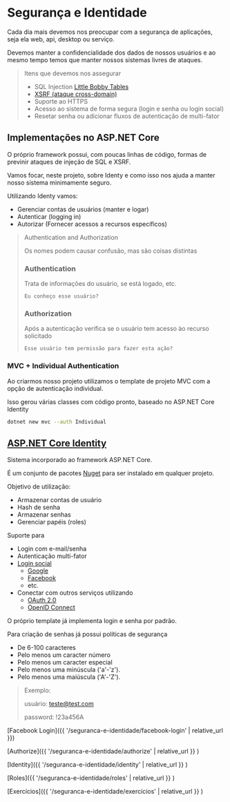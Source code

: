 # Segurança e Identidade

Cada dia mais devemos nos preocupar com a segurança de aplicações, seja ela web, api, desktop ou serviço.

Devemos manter a confidencialidade dos dados de nossos usuários e ao mesmo tempo temos que manter nossos sistemas livres de ataques.

> Itens que devemos nos assegurar
>
> * SQL Injection [Little Bobby Tables](http://bobby-tables.com/)
> * [XSRF (ataque cross-domain)](https://docs.microsoft.com/pt-br/aspnet/core/security/anti-request-forgery)
> * Suporte ao HTTPS
> * Acesso ao sistema de forma segura (login e senha ou login social)
> * Resetar senha ou adicionar fluxos de autenticação de multi-fator

## Implementações no ASP.NET Core

O próprio framework possui, com poucas linhas de código, formas de previnir ataques de injeção de SQL e XSRF.

Vamos focar, neste projeto, sobre Identy e como isso nos ajuda a manter nosso sistema minimamente seguro.

Utilizando Identy vamos:

* Gerenciar contas de usuários (manter e logar)
* Autenticar (logging in)
* Autorizar (Fornecer acessos a recursos específicos)

> Authentication and Authorization
> 
> Os nomes podem causar confusão, mas são coisas distintas
> 
> ### Authentication
>
> Trata de informações do usuário, se está logado, etc.
>
> `Eu conheço esse usuário?`
>
> ### Authorization
>
> Após a autenticação verifica se o usuário tem acesso ào recurso solicitado
>
> `Esse usuário tem permissão para fazer esta ação?`


### MVC + Individual Authentication

Ao criarmos nosso projeto utilizamos o template de projeto MVC com a opção de autenticação individual.

Isso gerou várias classes com código pronto, baseado no ASP.NET Core Identity

```bash
dotnet new mvc --auth Individual
```

## [ASP.NET Core Identity](https://docs.microsoft.com/pt-br/aspnet/core/security/authentication/identity?tabs=visual-studio%2Caspnetcore2x)

Sistema incorporado ao framework ASP.NET Core.

É um conjunto de pacotes [Nuget](https://docs.microsoft.com/en-us/nuget/) para ser instalado em qualquer projeto.

Objetivo de utilização:

* Armazenar contas de usuário
* Hash de senha
* Armazenar senhas
* Gerenciar papéis (roles)

Suporte para

* Login com e-mail/senha
* Autenticação multi-fator
* [Login social](https://docs.microsoft.com/pt-br/aspnet/core/security/authentication/social/)
  * [Google](https://docs.microsoft.com/pt-br/aspnet/core/security/authentication/social/google-logins?tabs=aspnetcore2x)
  * [Facebook](https://docs.microsoft.com/pt-br/aspnet/core/security/authentication/social/facebook-logins?tabs=aspnetcore2x)
  * etc.
* Conectar com outros serviços utilizando
  * [OAuth 2.0](https://oauth.net/2/)
  * [OpenID Connect](http://openid.net/connect/)

O próprio template já implementa login e senha por padrão.

Para criação de senhas já possui políticas de segurança

* De 6-100 caracteres
* Pelo menos um caracter número
* Pelo menos um caracter especial
* Pelo menos uma minúscula ('a'-'z').
* Pelo menos uma maiúscula ('A'-'Z').

> Exemplo:
>
> usuário: teste@test.com
>
> password: !23a456A

[Facebook Login]({{ '/seguranca-e-identidade/facebook-login' | relative_url }})

[Authorize]({{ '/seguranca-e-identidade/authorize'  | relative_url }} )

[Identity]({{ '/seguranca-e-identidade/identity'  | relative_url }} )

[Roles]({{ '/seguranca-e-identidade/roles'  | relative_url }} )

[Exercícios]({{ '/seguranca-e-identidade/exercícios'  | relative_url }} )